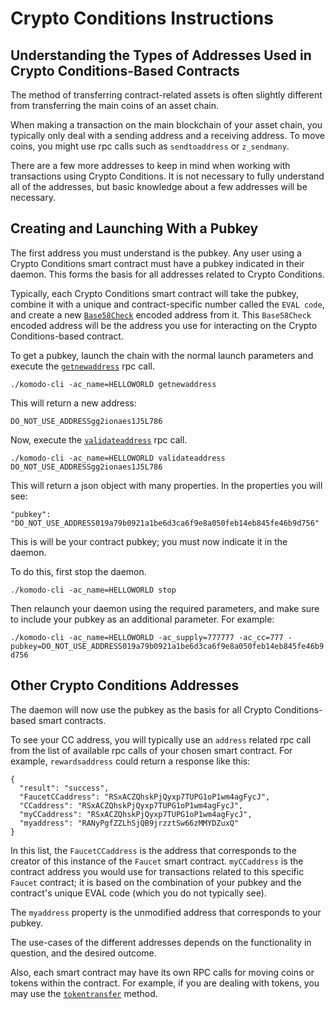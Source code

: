 # Crypto Conditions Instructions

## Understanding the Types of Addresses Used in Crypto Conditions-Based Contracts

The method of transferring contract-related assets is often slightly different from transferring the main coins of an asset chain.

When making a transaction on the main blockchain of your asset chain, you typically only deal with a sending address and a receiving address. To move coins, you might use rpc calls such as `sendtoaddress` or `z_sendmany`.

There are a few more addresses to keep in mind when working with transactions using Crypto Conditions. It is not necessary to fully understand all of the addresses, but basic knowledge about a few addresses will be necessary.

## Creating and Launching With a Pubkey

The first address you must understand is the pubkey. Any user using a Crypto Conditions smart contract must have a pubkey indicated in their daemon. This forms the basis for all addresses related to Crypto Conditions.

Typically, each Crypto Conditions smart contract will take the pubkey, combine it with a unique and contract-specific number called the `EVAL code`, and create a new [`Base58Check`](https://en.bitcoin.it/wiki/Base58Check_encoding) encoded address from it. This `Base58Check` encoded address will be the address you use for interacting on the Crypto Conditions-based contract.

To get a pubkey, launch the chain with the normal launch parameters and execute the [`getnewaddress`](../essential-rpc/wallet.html#getnewaddress) rpc call.

`./komodo-cli -ac_name=HELLOWORLD getnewaddress`

This will return a new address:

`DO_NOT_USE_ADDRESSgg2ionaes1J5L786`

Now, execute the [`validateaddress`](../essential-rpc/util.html#validateaddress) rpc call.

`./komodo-cli -ac_name=HELLOWORLD validateaddress DO_NOT_USE_ADDRESSgg2ionaes1J5L786`

This will return a json object with many properties. In the properties you will see:

`"pubkey": "DO_NOT_USE_ADDRESS019a79b0921a1be6d3ca6f9e8a050feb14eb845fe46b9d756"`

This is will be your contract pubkey; you must now indicate it in the daemon.

To do this, first stop the daemon.

`./komodo-cli -ac_name=HELLOWORLD stop`

Then relaunch your daemon using the required parameters, and make sure to include your pubkey as an additional parameter. For example:

`./komodo-cli -ac_name=HELLOWORLD -ac_supply=777777 -ac_cc=777 -pubkey=DO_NOT_USE_ADDRESS019a79b0921a1be6d3ca6f9e8a050feb14eb845fe46b9d756`

## Other Crypto Conditions Addresses

The daemon will now use the pubkey as the basis for all Crypto Conditions-based smart contracts.

To see your CC address, you will typically use an `address` related rpc call from the list of available rpc calls of your chosen smart contract. For example, `rewardsaddress` could return a response like this:

```
{
  "result": "success",
  "FaucetCCaddress": "RSxACZQhskPjQyxp7TUPG1oP1wm4agFycJ",
  "CCaddress": "RSxACZQhskPjQyxp7TUPG1oP1wm4agFycJ",
  "myCCaddress": "RSxACZQhskPjQyxp7TUPG1oP1wm4agFycJ",
  "myaddress": "RANyPgfZZLhSjQB9jrzztSw66zMMYDZuxQ"
}
```

In this list, the `FaucetCCaddress` is the address that corresponds to the creator of this instance of the `Faucet` smart contract. `myCCaddress` is the contract address you would use for transactions related to this specific `Faucet` contract; it is based on the combination of your pubkey and the contract's unique EVAL code (which you do not typically see).

The `myaddress` property is the unmodified address that corresponds to your pubkey.

The use-cases of the different addresses depends on the functionality in question, and the desired outcome.

Also, each smart contract may have its own RPC calls for moving coins or tokens within the contract. For example, if you are dealing with tokens, you may use the [`tokentransfer`](../cryptoconditions/cc-tokens.html#tokentransfer) method.
